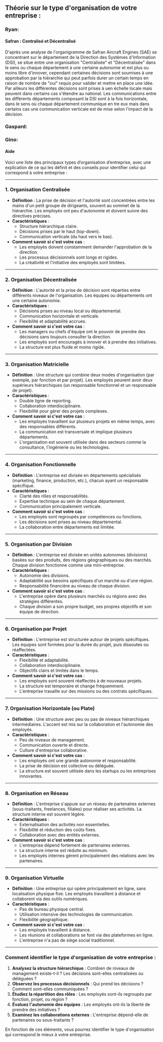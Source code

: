 ## Théorie sur le type d'organisation de votre entreprise :
### Ryan:
#### Safran : Centralisé et Décentralisé
D'après une analyse de l'organigramme de Safran Aircraft Engines (SAE) se concentrant sur le département de la Direction des Systèmes d'Information (DSI), se situe entre une organisation "Centralisée" et "Décentralisée" dans le sens ou chaque département à une certaine autonomie et est plus ou moins libre d'innover, cependant certaines décisions sont soumises à une approbation par la hiérarchie qui peut parfois durer un certain temps en raison de nombre de "oui" requis pour valider et mettre en place une idée. Par ailleurs les différentes décisions sont prises à uen échelle locale mais peuvent dans certains cas s'étendre au national. Les communications entre les différents départements composant la DSI sont à la fois horizontale, dans le sens où chaque département communique en tre eux mais dans certains cas une communication verticale est de mise selon l'impact de la décision.

### Gaspard:


### Gino:




#### Aide
Voici une liste des principaux types d’organisation d’entreprise, avec une explication de ce qui les définit et des conseils pour identifier celui qui correspond à votre entreprise :

---

### 1. **Organisation Centralisée**
   - **Définition** : La prise de décision et l'autorité sont concentrées entre les mains d'un petit groupe de dirigeants, souvent au sommet de la hiérarchie. Les employés ont peu d'autonomie et doivent suivre des directives précises.
   - **Caractéristiques** :
     - Structure hiérarchique claire.
     - Décisions prises par le haut (top-down).
     - Communication verticale (du haut vers le bas).
   - **Comment savoir si c'est votre cas** :
     - Les employés doivent constamment demander l'approbation de la direction.
     - Les processus décisionnels sont longs et rigides.
     - La créativité et l'initiative des employés sont limitées.

---

### 2. **Organisation Décentralisée**
   - **Définition** : L'autorité et la prise de décision sont réparties entre différents niveaux de l'organisation. Les équipes ou départements ont une certaine autonomie.
   - **Caractéristiques** :
     - Décisions prises au niveau local ou départemental.
     - Communication horizontale et verticale.
     - Flexibilité et adaptabilité accrues.
   - **Comment savoir si c'est votre cas** :
     - Les managers ou chefs d'équipe ont le pouvoir de prendre des décisions sans toujours consulter la direction.
     - Les employés sont encouragés à innover et à prendre des initiatives.
     - La structure est plus fluide et moins rigide.

---

### 3. **Organisation Matricielle**
   - **Définition** : Une structure qui combine deux modes d'organisation (par exemple, par fonction et par projet). Les employés peuvent avoir deux supérieurs hiérarchiques (un responsable fonctionnel et un responsable de projet).
   - **Caractéristiques** :
     - Double ligne de reporting.
     - Collaboration interdisciplinaire.
     - Flexibilité pour gérer des projets complexes.
   - **Comment savoir si c'est votre cas** :
     - Les employés travaillent sur plusieurs projets en même temps, avec des responsables différents.
     - La communication est transversale et implique plusieurs départements.
     - L'organisation est souvent utilisée dans des secteurs comme la consultance, l'ingénierie ou les technologies.

---

### 4. **Organisation Fonctionnelle**
   - **Définition** : L'entreprise est divisée en départements spécialisés (marketing, finance, production, etc.), chacun ayant un responsable spécifique.
   - **Caractéristiques** :
     - Clarté des rôles et responsabilités.
     - Expertise technique au sein de chaque département.
     - Communication principalement verticale.
   - **Comment savoir si c'est votre cas** :
     - Les employés sont regroupés par compétences ou fonctions.
     - Les décisions sont prises au niveau départemental.
     - La collaboration entre départements est limitée.

---

### 5. **Organisation par Division**
   - **Définition** : L'entreprise est divisée en unités autonomes (divisions) basées sur des produits, des régions géographiques ou des marchés. Chaque division fonctionne comme une mini-entreprise.
   - **Caractéristiques** :
     - Autonomie des divisions.
     - Adaptabilité aux besoins spécifiques d'un marché ou d'une région.
     - Responsabilité financière au niveau de chaque division.
   - **Comment savoir si c'est votre cas** :
     - L'entreprise opère dans plusieurs marchés ou régions avec des stratégies différentes.
     - Chaque division a son propre budget, ses propres objectifs et son équipe de direction.

---

### 6. **Organisation par Projet**
   - **Définition** : L'entreprise est structurée autour de projets spécifiques. Les équipes sont formées pour la durée du projet, puis dissoutes ou réaffectées.
   - **Caractéristiques** :
     - Flexibilité et adaptabilité.
     - Collaboration interdisciplinaire.
     - Objectifs clairs et limités dans le temps.
   - **Comment savoir si c'est votre cas** :
     - Les employés sont souvent réaffectés à de nouveaux projets.
     - La structure est temporaire et change fréquemment.
     - L'entreprise travaille sur des missions ou des contrats spécifiques.

---

### 7. **Organisation Horizontale (ou Plate)**
   - **Définition** : Une structure avec peu ou pas de niveaux hiérarchiques intermédiaires. L'accent est mis sur la collaboration et l'autonomie des employés.
   - **Caractéristiques** :
     - Peu de niveaux de management.
     - Communication ouverte et directe.
     - Culture d'entreprise collaborative.
   - **Comment savoir si c'est votre cas** :
     - Les employés ont une grande autonomie et responsabilité.
     - La prise de décision est collective ou déléguée.
     - La structure est souvent utilisée dans les startups ou les entreprises innovantes.

---

### 8. **Organisation en Réseau**
   - **Définition** : L'entreprise s'appuie sur un réseau de partenaires externes (sous-traitants, freelances, filiales) pour réaliser ses activités. La structure interne est souvent légère.
   - **Caractéristiques** :
     - Externalisation des activités non essentielles.
     - Flexibilité et réduction des coûts fixes.
     - Collaboration avec des entités externes.
   - **Comment savoir si c'est votre cas** :
     - L'entreprise dépend fortement de partenaires externes.
     - La structure interne est réduite au minimum.
     - Les employés internes gèrent principalement des relations avec les partenaires.

---

### 9. **Organisation Virtuelle**
   - **Définition** : Une entreprise qui opère principalement en ligne, sans localisation physique fixe. Les employés travaillent à distance et collaborent via des outils numériques.
   - **Caractéristiques** :
     - Pas de bureau physique central.
     - Utilisation intensive des technologies de communication.
     - Flexibilité géographique.
   - **Comment savoir si c'est votre cas** :
     - Les employés travaillent à distance.
     - Les réunions et collaborations se font via des plateformes en ligne.
     - L'entreprise n'a pas de siège social traditionnel.

---

### Comment identifier le type d'organisation de votre entreprise :
1. **Analysez la structure hiérarchique** : Combien de niveaux de management existe-t-il ? Les décisions sont-elles centralisées ou déléguées ?
2. **Observez les processus décisionnels** : Qui prend les décisions ? Comment sont-elles communiquées ?
3. **Étudiez la répartition des rôles** : Les employés sont-ils regroupés par fonction, projet, ou région ?
4. **Évaluez l'autonomie des équipes** : Les employés ont-ils la liberté de prendre des initiatives ?
5. **Examinez les collaborations externes** : L'entreprise dépend-elle de partenaires ou sous-traitants ?

En fonction de ces éléments, vous pourrez identifier le type d'organisation qui correspond le mieux à votre entreprise.